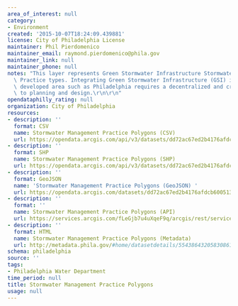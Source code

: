```yaml
---
area_of_interest: null
category:
- Environment
created: '2015-10-07T18:24:09.439881'
license: City of Philadelphia License
maintainer: Phil Pierdomenico
maintainer_email: raymond.pierdomenico@phila.gov
maintainer_link: null
maintainer_phone: null
notes: "This layer represents Green Stormwater Infrastructure Stormwater Management\
  \ Practice types. Integrating Green Stormwater Infrastructure (GSI) into a highly\
  \ developed area such as Philadelphia requires a decentralized and creative approach\
  \ to planning and design.\r\n\r\n"
opendataphilly_rating: null
organization: City of Philadelphia
resources:
- description: ''
  format: CSV
  name: Stormwater Management Practice Polygons (CSV)
  url: https://opendata.arcgis.com/api/v3/datasets/dd72ac67ed2b4176afdcb60051334c83_0/downloads/data?format=csv&spatialRefId=4326
- description: ''
  format: SHP
  name: Stormwater Management Practice Polygons (SHP)
  url: https://opendata.arcgis.com/api/v3/datasets/dd72ac67ed2b4176afdcb60051334c83_0/downloads/data?format=shp&spatialRefId=4326
- description: ''
  format: GeoJSON
  name: 'Stormwater Management Practice Polygons (GeoJSON) '
  url: https://opendata.arcgis.com/datasets/dd72ac67ed2b4176afdcb60051334c83_0.geojson
- description: ''
  format: ''
  name: Stormwater Management Practice Polygons (API)
  url: https://services.arcgis.com/fLeGjb7u4uXqeF9q/arcgis/rest/services/GSI_SMP_TYPES/FeatureServer/0/query?outFields=*&where=1%3D1
- description: ''
  format: HTML
  name: Stormwater Management Practice Polygons (Metadata)
  url: http://metadata.phila.gov/#home/datasetdetails/5543864320583086178c4e6f/representationdetails/56eaddf28597748205e975da/
schema: philadelphia
source: ''
tags:
- Philadelphia Water Department
time_period: null
title: Stormwater Management Practice Polygons
usage: null
---
```

